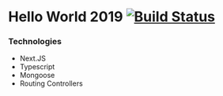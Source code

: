 # Hello World 2019 [![Build Status](https://travis-ci.com/ashwinGokhale/HelloWorld2019.svg?branch=master)](https://travis-ci.com/ashwinGokhale/HelloWorld2019)

### Technologies

-   Next.JS
-   Typescript
-   Mongoose
-   Routing Controllers
